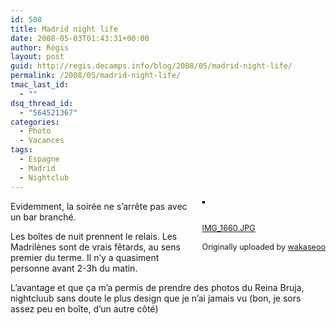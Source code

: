 ```yaml
---
id: 508
title: Madrid night life
date: 2008-05-03T01:43:31+00:00
author: Régis
layout: post
guid: http://regis.decamps.info/blog/2008/05/madrid-night-life/
permalink: /2008/05/madrid-night-life/
tmac_last_id:
  - ""
dsq_thread_id:
  - "564521367"
categories:
  - Photo
  - Vacances
tags:
  - Espagne
  - Madrid
  - Nightclub
---
```

<div style="float: right; margin-left: 10px; margin-bottom: 10px;">
  <a href="http://www.flickr.com/photos/wakaseoo/2463390811/" title="photo sharing"><img src="http://farm3.static.flickr.com/2035/2463390811_eed176bd0c_m.jpg" alt="" style="border: solid 2px #000000;" /></a><br /> <br /> <span style="font-size: 0.9em; margin-top: 0px;"><br /> <a href="http://www.flickr.com/photos/wakaseoo/2463390811/">IMG_1660.JPG</a><br /> <br /> Originally uploaded by <a href="http://www.flickr.com/people/wakaseoo/">wakaseoo</a><br /> </span>
</div>

Evidemment, la soirée ne s&rsquo;arrête pas avec un bar branché.

Les boîtes de nuit prennent le relais. Les Madrilènes sont de vrais fêtards, au sens premier du terme. Il n&rsquo;y a quasiment personne avant 2-3h du matin. 

L&rsquo;avantage et que ça m&rsquo;a permis de prendre des photos du Reina Bruja, nightcluub sans doute le plus design que je n&rsquo;ai jamais vu (bon, je sors assez peu en boîte, d&rsquo;un autre côté)
  
<br clear="all" />